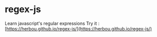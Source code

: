 # regex-js
Learn javascript's regular expressions
Try it : [https://herbou.github.io/regex-js/](https://herbou.github.io/regex-js/)
